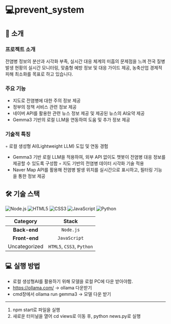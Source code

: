 # 💻prevent_system
## 🚀 소개
### 프로젝트 소개
전염병 정보의 분산과 시각화 부족, 실시간 대응 체계의 미흡의 문제점을 느껴
전국 질병 발생 현황의 실시간 모니터링, 맞춤형 예방 정보 및 대응 가이드 제공, 농축산업 경제적 피해 최소화를 목표로 하고 있습니다.


### 주요 기능
- 지도로 전염병에 대한 주의 정보 제공
- 정부의 정책 서비스 관련 정보 제공
- 네이버 API를 활용한 관련 뉴스 정보 제공 및 제공된 뉴스의 AI요약 제공
- Gemma3 기반의 로컬 LLM을 연동하여 도움 및 추가 정보 제공

### 기술적 특징
◦ 로컬 생성형 AI(Lightweight LLM) 도입 및 연동 경험
  - Gemma3 기반 로컬 LLM을 적용하여, 외부 API 없이도 챗봇이 전염병 대응 정보를 제공할 수 있도록 구성함
◦ 지도 기반의 전염병 데이터 시각화 기술 적용
 - Naver Map API를 활용해 전염병 발생 위치를 실시간으로 표시하고, 필터링 기능을 통한 정보 제공

## 🛠️ 기술 스택
![Node.js](https://img.shields.io/badge/Node.js-339933?style=for-the-badge&logo=nodedotjs&logoColor=white) ![HTML5](https://img.shields.io/badge/HTML5-E34F26?style=for-the-badge&logo=html5&logoColor=white) ![CSS3](https://img.shields.io/badge/CSS3-1572B6?style=for-the-badge&logo=css3&logoColor=white) ![JavaScript](https://img.shields.io/badge/JavaScript-F7DF1E?style=for-the-badge&logo=javascript&logoColor=white) ![Python](https://img.shields.io/badge/Python-3776AB?style=for-the-badge&logo=python&logoColor=white) 

| **Category** | **Stack** |
|:------------:|:----------:|
| **Back-end** | `Node.js` |
| **Front-end** | `JavaScript` |
| Uncategorized | `HTML5`, `CSS3`, `Python` |


## 💻 실행 방법
- 로컬 생성형AI를 활용하기 위해 모델을 로컬 PC에 다운 받아야함.
- https://ollama.com/ -> ollama 다운받기
- cmd창에서 ollama run gemma3 -> 모델 다운 받기
---
1. npm start로 파일을 실행
2. 새로운 터미널을 열어 cd views로 이동 후, python news.py로 실행
